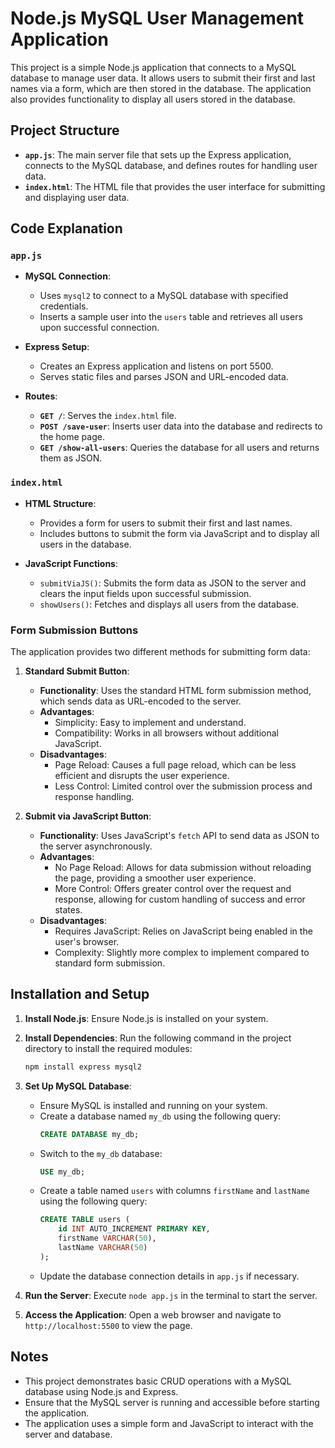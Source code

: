 # Node.js MySQL User Management Application

This project is a simple Node.js application that connects to a MySQL database to manage user data. It allows users to submit their first and last names via a form, which are then stored in the database. The application also provides functionality to display all users stored in the database.

## Project Structure

- **`app.js`**: The main server file that sets up the Express application, connects to the MySQL database, and defines routes for handling user data.
- **`index.html`**: The HTML file that provides the user interface for submitting and displaying user data.

## Code Explanation

### `app.js`

- **MySQL Connection**:
  - Uses `mysql2` to connect to a MySQL database with specified credentials.
  - Inserts a sample user into the `users` table and retrieves all users upon successful connection.

- **Express Setup**:
  - Creates an Express application and listens on port 5500.
  - Serves static files and parses JSON and URL-encoded data.

- **Routes**:
  - **`GET /`**: Serves the `index.html` file.
  - **`POST /save-user`**: Inserts user data into the database and redirects to the home page.
  - **`GET /show-all-users`**: Queries the database for all users and returns them as JSON.

### `index.html`

- **HTML Structure**:
  - Provides a form for users to submit their first and last names.
  - Includes buttons to submit the form via JavaScript and to display all users in the database.

- **JavaScript Functions**:
  - `submitViaJS()`: Submits the form data as JSON to the server and clears the input fields upon successful submission.
  - `showUsers()`: Fetches and displays all users from the database.

### Form Submission Buttons

The application provides two different methods for submitting form data:

1. **Standard Submit Button**:
   - **Functionality**: Uses the standard HTML form submission method, which sends data as URL-encoded to the server.
   - **Advantages**:
     - Simplicity: Easy to implement and understand.
     - Compatibility: Works in all browsers without additional JavaScript.
   - **Disadvantages**:
     - Page Reload: Causes a full page reload, which can be less efficient and disrupts the user experience.
     - Less Control: Limited control over the submission process and response handling.

2. **Submit via JavaScript Button**:
   - **Functionality**: Uses JavaScript's `fetch` API to send data as JSON to the server asynchronously.
   - **Advantages**:
     - No Page Reload: Allows for data submission without reloading the page, providing a smoother user experience.
     - More Control: Offers greater control over the request and response, allowing for custom handling of success and error states.
   - **Disadvantages**:
     - Requires JavaScript: Relies on JavaScript being enabled in the user's browser.
     - Complexity: Slightly more complex to implement compared to standard form submission.

## Installation and Setup

1. **Install Node.js**: Ensure Node.js is installed on your system.
2. **Install Dependencies**: Run the following command in the project directory to install the required modules:
   ```bash
   npm install express mysql2
   ```
3. **Set Up MySQL Database**:
   - Ensure MySQL is installed and running on your system.
   - Create a database named `my_db` using the following query:
     ```sql
     CREATE DATABASE my_db;
     ```
   - Switch to the `my_db` database:
     ```sql
     USE my_db;
     ```
   - Create a table named `users` with columns `firstName` and `lastName` using the following query:
     ```sql
     CREATE TABLE users (
         id INT AUTO_INCREMENT PRIMARY KEY,
         firstName VARCHAR(50),
         lastName VARCHAR(50)
     );
     ```
   - Update the database connection details in `app.js` if necessary.

4. **Run the Server**: Execute `node app.js` in the terminal to start the server.
5. **Access the Application**: Open a web browser and navigate to `http://localhost:5500` to view the page.

## Notes

- This project demonstrates basic CRUD operations with a MySQL database using Node.js and Express.
- Ensure that the MySQL server is running and accessible before starting the application.
- The application uses a simple form and JavaScript to interact with the server and database.
